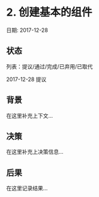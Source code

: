 # 2. 创建基本的组件

日期: 2017-12-28

## 状态

列表：提议/通过/完成/已弃用/已取代

2017-12-28 提议

## 背景

在这里补充上下文...

## 决策

在这里补充上决策信息...

## 后果

在这里记录结果...
